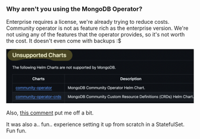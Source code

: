 ### Why aren't you using the MongoDB Operator?

Enterprise requires a license, we're already trying to reduce costs. Community operator is not as feature rich as the enterprise version. We're not using any of the features that the operator provides, so it's not worth the cost. It doesn't even come with backups :$

![images/mongo1.png](images/mongo1.png)

Also, [this comment](https://www.reddit.com/r/kubernetes/comments/nu6c82/comment/h0wa88r/?utm_source=share&utm_medium=web3x&utm_name=web3xcss&utm_term=1&utm_content=share_button) put me off a bit.

It was also a.. fun.. experience setting it up from scratch in a StatefulSet. Fun fun.
